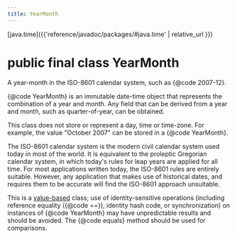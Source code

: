 ```yaml
---
title: YearMonth
---
```


[java.time]({{'reference/javadoc/packages/#java.time' | relative_url }})

# public final class YearMonth


A year-month in the ISO-8601 calendar system, such as {@code 2007-12}.
 <p>
 {@code YearMonth} is an immutable date-time object that represents the combination
 of a year and month. Any field that can be derived from a year and month, such as
 quarter-of-year, can be obtained.
 <p>
 This class does not store or represent a day, time or time-zone.
 For example, the value "October 2007" can be stored in a {@code YearMonth}.
 <p>
 The ISO-8601 calendar system is the modern civil calendar system used today
 in most of the world. It is equivalent to the proleptic Gregorian calendar
 system, in which today's rules for leap years are applied for all time.
 For most applications written today, the ISO-8601 rules are entirely suitable.
 However, any application that makes use of historical dates, and requires them
 to be accurate will find the ISO-8601 approach unsuitable.

 <p>
 This is a <a href="{@docRoot}/java/lang/doc-files/ValueBased.html">value-based</a>
 class; use of identity-sensitive operations (including reference equality
 ({@code ==}), identity hash code, or synchronization) on instances of
 {@code YearMonth} may have unpredictable results and should be avoided.
 The {@code equals} method should be used for comparisons.
